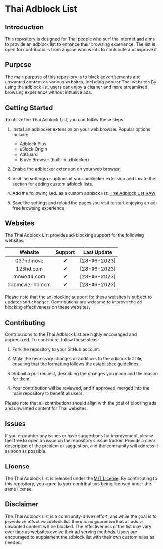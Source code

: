 # Thai Adblock List

## Introduction
This repository is designed for Thai people who surf the Internet and aims to provide an adblock list to enhance their browsing experience. The list is open for contributions from anyone who wants to contribute and improve it.

## Purpose
The main purpose of this repository is to block advertisements and unwanted content on various websites, including popular Thai websites By using the adblock list, users can enjoy a cleaner and more streamlined browsing experience without intrusive ads.

## Getting Started
To utilize the Thai Adblock List, you can follow these steps:

1. Install an adblocker extension on your web browser. Popular options include:
   - Adblock Plus
   - uBlock Origin
   - AdGuard
   - Brave Browser (built-in adblocker)

2. Enable the adblocker extension on your web browser.
3. Visit the settings or options of your adblocker extension and locate the section for adding custom adblock lists.
4. Add the following URL as a custom adblock list: [Thai Adblock List RAW](https://raw.githubusercontent.com/PhyschicWinter9/thai-adblock-list/main/thai-adblock-list.txt)
5. Save the settings and reload the pages you visit to start enjoying an ad-free browsing experience

## Websites

The Thai Adblock List provides ad-blocking support for the following websites:

| Website       | Support   | Last Update   |
|:-----------:|:-----------:|:-----------:|
| 037hdmove     | &#10004;  | [28-06-2023] |
| 123hd.com     | &#10004;  | [28-06-2023] |
| movie44.com   | &#10004;  | [28-06-2023] |
| doomovie-hd.com| &#10004;  | [28-06-2023] |

Please note that the ad-blocking support for these websites is subject to updates and changes. Contributions are welcome to improve the ad-blocking effectiveness on these websites.


## Contributing
Contributions to the Thai Adblock List are highly encouraged and appreciated. To contribute, follow these steps:

1. Fork the repository to your GitHub account.

2. Make the necessary changes or additions to the adblock list file, ensuring that the formatting follows the established guidelines.

3. Submit a pull request, describing the changes you made and the reason for them.

4. Your contribution will be reviewed, and if approved, merged into the main repository to benefit all users.

Please note that all contributions should align with the goal of blocking ads and unwanted content for Thai websites.

## Issues
If you encounter any issues or have suggestions for improvement, please feel free to open an issue on the repository's issue tracker. Provide a clear description of the problem or suggestion, and the community will address it as soon as possible.

## License
The Thai Adblock List is released under the [MIT License](https://opensource.org/licenses/MIT). By contributing to this repository, you agree to your contributions being licensed under the same license.

## Disclaimer
The Thai Adblock List is a community-driven effort, and while the goal is to provide an effective adblock list, there is no guarantee that all ads or unwanted content will be blocked. The effectiveness of the list may vary over time as websites evolve their ad serving methods. Users are encouraged to supplement the adblock list with their own custom rules as needed.
